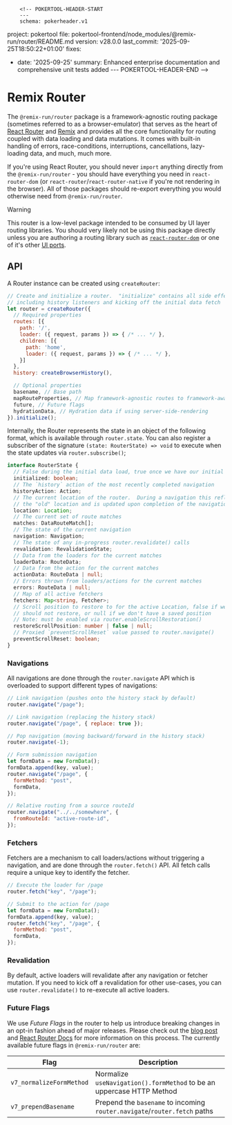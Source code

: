         <!-- POKERTOOL-HEADER-START
        ---
        schema: pokerheader.v1
project: pokertool
file: pokertool-frontend/node_modules/@remix-run/router/README.md
version: v28.0.0
last_commit: '2025-09-25T18:50:22+01:00'
fixes:
- date: '2025-09-25'
  summary: Enhanced enterprise documentation and comprehensive unit tests added
        ---
        POKERTOOL-HEADER-END -->
# Remix Router

The `@remix-run/router` package is a framework-agnostic routing package (sometimes referred to as a browser-emulator) that serves as the heart of [React Router][react-router] and [Remix][remix] and provides all the core functionality for routing coupled with data loading and data mutations. It comes with built-in handling of errors, race-conditions, interruptions, cancellations, lazy-loading data, and much, much more.

If you're using React Router, you should never `import` anything directly from the `@remix-run/router` - you should have everything you need in `react-router-dom` (or `react-router`/`react-router-native` if you're not rendering in the browser). All of those packages should re-export everything you would otherwise need from `@remix-run/router`.

> [!WARNING]
>
> This router is a low-level package intended to be consumed by UI layer routing libraries. You should very likely not be using this package directly unless you are authoring a routing library such as [`react-router-dom`][react-router-repo] or one of it's other [UI ports][remix-routers-repo].

## API

A Router instance can be created using `createRouter`:

```js
// Create and initialize a router.  "initialize" contains all side effects
// including history listeners and kicking off the initial data fetch
let router = createRouter({
  // Required properties
  routes: [{
    path: '/',
    loader: ({ request, params }) => { /* ... */ },
    children: [{
      path: 'home',
      loader: ({ request, params }) => { /* ... */ },
    }]
  },
  history: createBrowserHistory(),

  // Optional properties
  basename, // Base path
  mapRouteProperties, // Map framework-agnostic routes to framework-aware routes
  future, // Future flags
  hydrationData, // Hydration data if using server-side-rendering
}).initialize();
```

Internally, the Router represents the state in an object of the following format, which is available through `router.state`. You can also register a subscriber of the signature `(state: RouterState) => void` to execute when the state updates via `router.subscribe()`;

```ts
interface RouterState {
  // False during the initial data load, true once we have our initial data
  initialized: boolean;
  // The `history` action of the most recently completed navigation
  historyAction: Action;
  // The current location of the router.  During a navigation this reflects
  // the "old" location and is updated upon completion of the navigation
  location: Location;
  // The current set of route matches
  matches: DataRouteMatch[];
  // The state of the current navigation
  navigation: Navigation;
  // The state of any in-progress router.revalidate() calls
  revalidation: RevalidationState;
  // Data from the loaders for the current matches
  loaderData: RouteData;
  // Data from the action for the current matches
  actionData: RouteData | null;
  // Errors thrown from loaders/actions for the current matches
  errors: RouteData | null;
  // Map of all active fetchers
  fetchers: Map<string, Fetcher>;
  // Scroll position to restore to for the active Location, false if we
  // should not restore, or null if we don't have a saved position
  // Note: must be enabled via router.enableScrollRestoration()
  restoreScrollPosition: number | false | null;
  // Proxied `preventScrollReset` value passed to router.navigate()
  preventScrollReset: boolean;
}
```

### Navigations

All navigations are done through the `router.navigate` API which is overloaded to support different types of navigations:

```js
// Link navigation (pushes onto the history stack by default)
router.navigate("/page");

// Link navigation (replacing the history stack)
router.navigate("/page", { replace: true });

// Pop navigation (moving backward/forward in the history stack)
router.navigate(-1);

// Form submission navigation
let formData = new FormData();
formData.append(key, value);
router.navigate("/page", {
  formMethod: "post",
  formData,
});

// Relative routing from a source routeId
router.navigate("../../somewhere", {
  fromRouteId: "active-route-id",
});
```

### Fetchers

Fetchers are a mechanism to call loaders/actions without triggering a navigation, and are done through the `router.fetch()` API. All fetch calls require a unique key to identify the fetcher.

```js
// Execute the loader for /page
router.fetch("key", "/page");

// Submit to the action for /page
let formData = new FormData();
formData.append(key, value);
router.fetch("key", "/page", {
  formMethod: "post",
  formData,
});
```

### Revalidation

By default, active loaders will revalidate after any navigation or fetcher mutation. If you need to kick off a revalidation for other use-cases, you can use `router.revalidate()` to re-execute all active loaders.

### Future Flags

We use _Future Flags_ in the router to help us introduce breaking changes in an opt-in fashion ahead of major releases. Please check out the [blog post][future-flags-post] and [React Router Docs][api-development-strategy] for more information on this process. The currently available future flags in `@remix-run/router` are:

| Flag                     | Description                                                               |
| ------------------------ | ------------------------------------------------------------------------- |
| `v7_normalizeFormMethod` | Normalize `useNavigation().formMethod` to be an uppercase HTTP Method     |
| `v7_prependBasename`     | Prepend the `basename` to incoming `router.navigate`/`router.fetch` paths |

[react-router]: https://reactrouter.com
[remix]: https://remix.run
[react-router-repo]: https://github.com/remix-run/react-router
[remix-routers-repo]: https://github.com/brophdawg11/remix-routers
[api-development-strategy]: https://reactrouter.com/v6/guides/api-development-strategy
[future-flags-post]: https://remix.run/blog/future-flags
